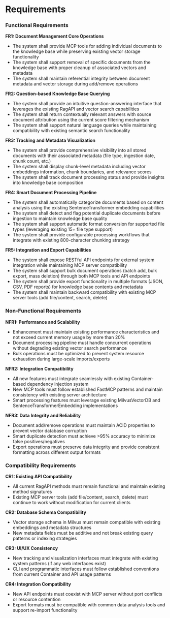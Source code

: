 # Requirements

### Functional Requirements

**FR1: Document Management Core Operations**
- The system shall provide MCP tools for adding individual documents to the knowledge base while preserving existing vector storage functionality
- The system shall support removal of specific documents from the knowledge base with proper cleanup of associated vectors and metadata
- The system shall maintain referential integrity between document metadata and vector storage during add/remove operations

**FR2: Question-based Knowledge Base Querying**  
- The system shall provide an intuitive question-answering interface that leverages the existing RagAPI and vector search capabilities
- The system shall return contextually relevant answers with source document attribution using the current score filtering mechanism
- The system shall support natural language queries while maintaining compatibility with existing semantic search functionality

**FR3: Tracking and Metadata Visualization**
- The system shall provide comprehensive visibility into all stored documents with their associated metadata (file type, ingestion date, chunk count, etc.)
- The system shall display chunk-level metadata including vector embeddings information, chunk boundaries, and relevance scores
- The system shall track document processing status and provide insights into knowledge base composition

**FR4: Smart Document Processing Pipeline**
- The system shall automatically categorize documents based on content analysis using the existing SentenceTransformer embedding capabilities
- The system shall detect and flag potential duplicate documents before ingestion to maintain knowledge base quality
- The system shall support automatic format conversion for supported file types (leveraging existing 15+ file type support)
- The system shall provide configurable processing workflows that integrate with existing 800-character chunking strategy

**FR5: Integration and Export Capabilities**
- The system shall expose RESTful API endpoints for external system integration while maintaining MCP server compatibility
- The system shall support bulk document operations (batch add, bulk export, mass deletion) through both MCP tools and API endpoints
- The system shall provide export functionality in multiple formats (JSON, CSV, PDF reports) for knowledge base contents and metadata
- The system shall maintain backward compatibility with existing MCP server tools (add file/content, search, delete)

### Non-Functional Requirements

**NFR1: Performance and Scalability**
- Enhancement must maintain existing performance characteristics and not exceed current memory usage by more than 20%
- Document processing pipeline must handle concurrent operations without degrading existing vector search performance
- Bulk operations must be optimized to prevent system resource exhaustion during large-scale imports/exports

**NFR2: Integration Compatibility**
- All new features must integrate seamlessly with existing Container-based dependency injection system
- New MCP tools must follow established FastMCP patterns and maintain consistency with existing server architecture
- Smart processing features must leverage existing MilvusVectorDB and SentenceTransformerEmbedding implementations

**NFR3: Data Integrity and Reliability**
- Document add/remove operations must maintain ACID properties to prevent vector database corruption
- Smart duplicate detection must achieve >95% accuracy to minimize false positives/negatives
- Export operations must preserve data integrity and provide consistent formatting across different output formats

### Compatibility Requirements

**CR1: Existing API Compatibility**
- All current RagAPI methods must remain functional and maintain existing method signatures
- Existing MCP server tools (add file/content, search, delete) must continue to work without modification for current clients

**CR2: Database Schema Compatibility**
- Vector storage schema in Milvus must remain compatible with existing embeddings and metadata structures
- New metadata fields must be additive and not break existing query patterns or indexing strategies

**CR3: UI/UX Consistency**
- New tracking and visualization interfaces must integrate with existing system patterns (if any web interfaces exist)
- CLI and programmatic interfaces must follow established conventions from current Container and API usage patterns

**CR4: Integration Compatibility**
- New API endpoints must coexist with MCP server without port conflicts or resource contention
- Export formats must be compatible with common data analysis tools and support re-import functionality
